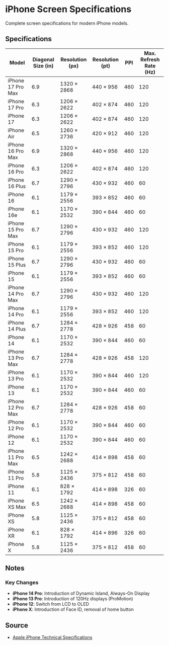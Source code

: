 # iPhone Screen Specifications

Complete screen specifications for modern iPhone models.

## Specifications

| Model | Diagonal Size (in) | Resolution (px) | Resolution (pt) | PPI | Max. Refresh Rate (Hz) |
|-------|--------------------|-----------------|-----------------|-----|------------------------|
| iPhone 17 Pro Max | 6.9 | 1320 × 2868 | 440 × 956 | 460 | 120 |
| iPhone 17 Pro | 6.3 | 1206 × 2622 | 402 × 874 | 460 | 120 |
| iPhone 17 | 6.3 | 1206 × 2622 | 402 × 874 | 460 | 120 |
| iPhone Air | 6.5 | 1260 × 2736 | 420 × 912 | 460 | 120 |
| iPhone 16 Pro Max | 6.9 | 1320 × 2868 | 440 × 956 | 460 | 120 |
| iPhone 16 Pro | 6.3 | 1206 × 2622 | 402 × 874 | 460 | 120 |
| iPhone 16 Plus | 6.7 | 1290 × 2796 | 430 × 932 | 460 | 60 |
| iPhone 16 | 6.1 | 1179 × 2556 | 393 × 852 | 460 | 60 |
| iPhone 16e | 6.1 | 1170 × 2532 | 390 × 844 | 460 | 60 |
| iPhone 15 Pro Max | 6.7 | 1290 × 2796 | 430 × 932 | 460 | 120 |
| iPhone 15 Pro | 6.1 | 1179 × 2556 | 393 × 852 | 460 | 120 |
| iPhone 15 Plus | 6.7 | 1290 × 2796 | 430 × 932 | 460 | 60 |
| iPhone 15 | 6.1 | 1179 × 2556 | 393 × 852 | 460 | 60 |
| iPhone 14 Pro Max | 6.7 | 1290 × 2796 | 430 × 932 | 460 | 120 |
| iPhone 14 Pro | 6.1 | 1179 × 2556 | 393 × 852 | 460 | 120 |
| iPhone 14 Plus | 6.7 | 1284 × 2778 | 428 × 926 | 458 | 60 |
| iPhone 14 | 6.1 | 1170 × 2532 | 390 × 844 | 460 | 60 |
| iPhone 13 Pro Max | 6.7 | 1284 × 2778 | 428 × 926 | 458 | 120 |
| iPhone 13 Pro | 6.1 | 1170 × 2532 | 390 × 844 | 460 | 120 |
| iPhone 13 | 6.1 | 1170 × 2532 | 390 × 844 | 460 | 60 |
| iPhone 12 Pro Max | 6.7 | 1284 × 2778 | 428 × 926 | 458 | 60 |
| iPhone 12 Pro | 6.1 | 1170 × 2532 | 390 × 844 | 460 | 60 |
| iPhone 12 | 6.1 | 1170 × 2532 | 390 × 844 | 460 | 60 |
| iPhone 11 Pro Max | 6.5 | 1242 × 2688 | 414 × 898 | 458 | 60 |
| iPhone 11 Pro | 5.8 | 1125 × 2436 | 375 × 812 | 458 | 60 |
| iPhone 11 | 6.1 | 828 × 1792 | 414 × 898 | 326 | 60 |
| iPhone XS Max | 6.5 | 1242 × 2688 | 414 × 898 | 458 | 60 |
| iPhone XS | 5.8 | 1125 × 2436 | 375 × 812 | 458 | 60 |
| iPhone XR | 6.1 | 828 × 1792 | 414 × 896 | 326 | 60 |
| iPhone X | 5.8 | 1125 × 2436 | 375 × 812 | 458 | 60 |

## Notes

### Key Changes
- **iPhone 14 Pro**: Introduction of Dynamic Island, Always-On Display
- **iPhone 13 Pro**: Introduction of 120Hz displays (ProMotion)
- **iPhone 12**: Switch from LCD to OLED
- **iPhone X**: Introduction of Face ID, removal of home button

## Source
- [Apple iPhone Technical Specifications](https://support.apple.com/docs/iphone)
